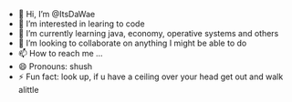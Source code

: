 - 👋 Hi, I’m @ItsDaWae
- 👀 I’m interested in learing to code
- 🌱 I’m currently learning java, economy, operative systems and others
- 💞️ I’m looking to collaborate on anything I might be able to do
- 📫 How to reach me ...
- 😄 Pronouns: shush
- ⚡ Fun fact: look up, if u have a ceiling over your head get out and walk alittle

<!---
ItsDaWae/ItsDaWae is a ✨ special ✨ repository because its `README.md` (this file) appears on your GitHub profile.
You can click the Preview link to take a look at your changes.
--->
